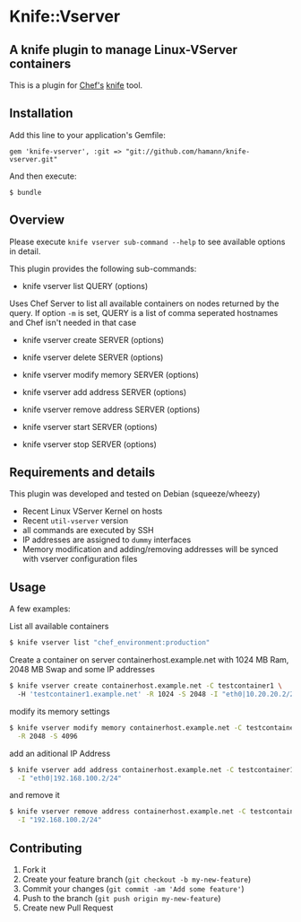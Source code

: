 # Knife::Vserver

## A knife plugin to manage Linux-VServer containers

This is a plugin for [Chef's](http://www.opscode.com/chef) [knife](http://docs.opscode.com/knife.html) tool.

## Installation

Add this line to your application's Gemfile:

    gem 'knife-vserver', :git => "git://github.com/hamann/knife-vserver.git"

And then execute:

    $ bundle

## Overview

Please execute `knife vserver sub-command --help` to see available options in detail.

This plugin provides the following sub-commands:

* knife vserver list QUERY (options)

Uses Chef Server to list all available containers on nodes returned by the query. If option `-m` is set, QUERY is a list of comma seperated hostnames and Chef isn't needed in that case

* knife vserver create SERVER (options)

* knife vserver delete SERVER (options)

* knife vserver modify memory SERVER (options)

* knife vserver add address SERVER (options)

* knife vserver remove address SERVER (options)

* knife vserver start SERVER (options)

* knife vserver stop SERVER (options)

## Requirements and details

This plugin was developed and tested on Debian (squeeze/wheezy)

* Recent Linux VServer Kernel on hosts
* Recent `util-vserver` version
* all commands are executed by SSH
* IP addresses are assigned to `dummy` interfaces
* Memory modification and adding/removing addresses will be synced with vserver configuration files


## Usage

A few examples:

List all available containers

```sh
$ knife vserver list "chef_environment:production"
```
Create a container on server containerhost.example.net with 1024 MB Ram, 2048 MB Swap and some IP addresses

```sh
$ knife vserver create containerhost.example.net -C testcontainer1 \ 
  -H 'testcontainer1.example.net' -R 1024 -S 2048 -I "eth0|10.20.20.2/26,eth0|172.30.0.1/16"
```
modify its memory settings

```sh
$ knife vserver modify memory containerhost.example.net -C testcontainer1 \
  -R 2048 -S 4096
```
add an aditional IP Address

```sh
$ knife vserver add address containerhost.example.net -C testcontainer1 \
  -I "eth0|192.168.100.2/24"
```
and remove it 

```sh
$ knife vserver remove address containerhost.example.net -C testcontainer1 \
  -I "192.168.100.2/24"
```



## Contributing

1. Fork it
2. Create your feature branch (`git checkout -b my-new-feature`)
3. Commit your changes (`git commit -am 'Add some feature'`)
4. Push to the branch (`git push origin my-new-feature`)
5. Create new Pull Request
